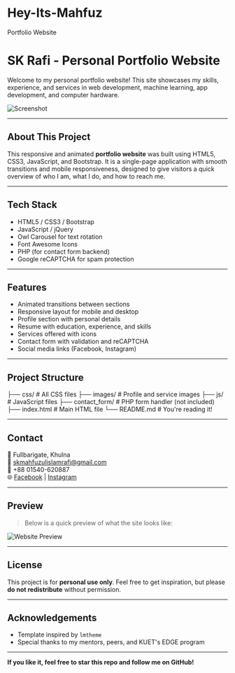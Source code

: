 # Hey-Its-Mahfuz
Portfolio Website

# SK Rafi - Personal Portfolio Website

Welcome to my personal portfolio website! This site showcases my skills, experience, and services in web development, machine learning, app development, and computer hardware.

![Screenshot](images/img.jpg)

---

##  About This Project

This responsive and animated **portfolio website** was built using HTML5, CSS3, JavaScript, and Bootstrap. It is a single-page application with smooth transitions and mobile responsiveness, designed to give visitors a quick overview of who I am, what I do, and how to reach me.

---

##  Tech Stack

- HTML5 / CSS3 / Bootstrap
- JavaScript / jQuery
- Owl Carousel for text rotation
- Font Awesome Icons
- PHP (for contact form backend)
- Google reCAPTCHA for spam protection

---

##  Features

- Animated transitions between sections
- Responsive layout for mobile and desktop
- Profile section with personal details
- Resume with education, experience, and skills
- Services offered with icons
- Contact form with validation and reCAPTCHA
- Social media links (Facebook, Instagram)

---

##  Project Structure
├── css/ # All CSS files
├── images/ # Profile and service images
├── js/ # JavaScript files
├── contact_form/ # PHP form handler (not included)
├── index.html # Main HTML file
└── README.md # You're reading it!


---

##  Contact

📍 Fullbarigate, Khulna  
📧 skmahfuzulislamrafi@gmail.com  
📱 +88 01540-620887  
🌐 [Facebook](https://www.facebook.com/sheikh.mahfuzul.islam.rafi) | [Instagram](https://www.instagram.com/sheikh.mahfuzul.islam.rafi/)

---

##  Preview

> Below is a quick preview of what the site looks like:

![Website Preview](images/service/web_design_icon.png)

---

##  License

This project is for **personal use only**. Feel free to get inspiration, but please **do not redistribute** without permission.

---

##  Acknowledgements

- Template inspired by `lmtheme`
- Special thanks to my mentors, peers, and KUET's EDGE program

---

 **If you like it, feel free to star this repo and follow me on GitHub!**




